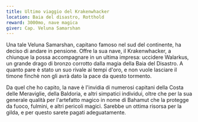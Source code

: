 ```yaml
---
title: Ultimo viaggio del Krakenwhacker
location: Baia del disastro, Rotthold
reward: 3000mo, nave magica
giver: Cap. Veluna Samarshan
---
```

<div class="dialogue">
    <div class="icon chestibor"></div>
    <p>Una tale Veluna Samarshan, capitano famoso nel sud del continente, ha deciso di andare in pensione. Offre la sua nave, il Krakenwhacker, a chiunque la possa accompagnare in un ultima impresa: uccidere Walarkus, un grande drago di bronzo corrotto dalla magia della Baia del Disastro. A quanto pare è stato un suo rivale ai tempi d'oro, e non vuole lasciare il timone finchè non gli avrà dato la pace da questo tormento.</p>
</div>
<div class="dialogue">
    <div class="icon kynthea"></div>
    <p>Da quel che ho capito, la nave è l'invidia di numerosi capitani della Costa delle Meraviglie, della Baldoria, e altri simpatici individui, oltre che per la sua generale qualità per l'artefatto magico in nome di Bahamut che la protegge da fuoco, fulmini, e altri pericoli magici. Sarebbe un ottima risorsa per la gilda, e per questo sarete pagati adeguatamente.</p>
</div>

